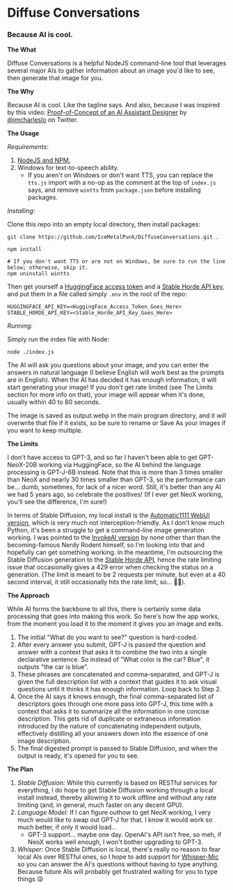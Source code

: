 # Diffuse Conversations
### Because AI is cool.

**The What**

Diffuse Conversations is a helpful NodeJS command-line tool that leverages several major AIs to gather information about an image you'd like to see, then generate that image for you.

**The Why**

Because AI is cool. Like the tagline says. And also, because I was inspired by this video: [Proof-of-Concept of an AI Assistant Designer](https://twitter.com/imcharleslo/status/1580591523447844865?s=20&t=--wluJFUerrrIvTzeqdAiA) by [@imcharleslo](https://twitter.com/imcharleslo/status/1580591523447844865) on Twitter.

**The Usage**

*Requirements:*
1. [NodeJS and NPM.](https://nodejs.org/en/download/)
2. Windows for text-to-speech ability.
    * If you aren't on Windows or don't want TTS, you can replace the `tts.js` import with a no-op as the comment at the top of `index.js` says, and remove `wintts` from `package.json` before installing packages.

*Installing:*

Clone this repo into an empty local directory, then install packages:

    git clone https://github.com/IceMetalPunk/DiffuseConversations.git .

    npm install

    # If you don't want TTS or are not on Windows, be sure to run the line below; otherwise, skip it.
    npm uninstall wintts

Then get yourself a [HuggingFace access token](https://huggingface.co/settings/tokens) and a [Stable Horde API key](https://stablehorde.net/register), and put them in a file called simply `.env` in the root of the repo:

    HUGGINGFACE_API_KEY=<HuggingFace_Access_Token_Goes_Here>
    STABLE_HORDE_API_KEY=<Stable_Horde_API_Key_Goes_Here>

*Running:*

Simply run the index file with Node:

    node ./index.js

The AI will ask you questions about your image, and you can enter the answers in natural language (I believe English will work best as the prompts are in English). When the AI has decided it has enough information, it will start generating your image! If you don't get rate limited (see The Limits section for more info on that), your image will appear when it's done, usually within 40 to 80 seconds.

The image is saved as output.webp in the main program directory, and it *will* overwrite that file if it exists, so be sure to rename or Save As your images if you want to keep multiple.

**The Limits**

I don't have access to GPT-3, and so far I haven't been able to get GPT-NeoX-20B working via HuggingFace, so the AI behind the language processing is GPT-J-6B instead. Note that this is more than 3 times smaller than NeoX and nearly 30 times smaller than GPT-3, so the performance can be... dumb, sometimes, for lack of a nicer word. Still, it's better than any AI we had 5 years ago, so celebrate the positives! (If I ever get NeoX working, you'll see the difference, I'm sure!)

In terms of Stable Diffusion, my local install is the [Automatic1111 WebUI version](https://github.com/AUTOMATIC1111/stable-diffusion-webui), which is very much not interception-friendly. As I don't know much Python, it's been a struggle to get a command-line image generation working. I was pointed to the [InvokeAI version](https://github.com/invoke-ai/InvokeAI) by none other than than the becoming-famous Nerdy Rodent himself, so I'm looking into that and hopefully can get something working. In the meantime, I'm outsourcing the Stable Diffusion generation to the [Stable Horde API](https://stablehorde.net/), hence the rate limiting issue that occasionally gives a 429 error when checking the status on a generation. (The limit is meant to be 2 requests per minute, but even at a 40 second interval, it still occasionally hits the rate limit, so... 🤷‍♂️).

**The Approach**

While AI forms the backbone to all this, there is certainly some data processing that goes into making this work. So here's how the app works, from the moment you load it to the moment it gives you an image and exits.

1. The initial "What do you want to see?" question is hard-coded.
2. After every answer you submit, GPT-J is passed the question and answer with a context that asks it to combine the two into a single declarative sentence. So instead of "What color is the car? Blue", it outputs "the car is blue".
3. These phrases are concatenated and comma-separated, and GPT-J is given the full description list with a context that guides it to ask visual questions until it thinks it has enough information. Loop back to Step 2.
4. Once the AI says it knows enough, the final comma-separated list of descriptors goes through one more pass into GPT-J, this time with a context that asks it to summarize all the information in one concise description. This gets rid of duplicate or extraneous information introduced by the nature of concatenating independent outputs, effectively distilling all your answers down into the essence of one image description.
5. The final digested prompt is passed to Stable Diffusion, and when the output is ready, it's opened for you to see.

**The Plan**

1. *Stable Diffusion:* While this currently is based on RESTful services for everything, I do hope to get Stable Diffusion working through a local install instead, thereby allowing it to work offline and without any rate limiting (and, in general, much faster on any decent GPU).
2. *Language Model:* If I can figure outhow to get NeoX working, I very much would like to swap out GPT-J for that. I know it would work so much better, if only it would load...
    * GPT-3 support... maybe one day. OpenAI's API isn't free, so meh, if NeoX works well enough, I won't bother upgrading to GPT-3.
3. *Whisper:* Once Stable Diffusion is local, there's really no reason to fear local AIs over RESTful ones, so I hope to add support for [Whisper-Mic](https://github.com/mallorbc/whisper_mic) so you can answer the AI's questions without having to type anything. Because future AIs will probably get frustrated waiting for you to type things 😜